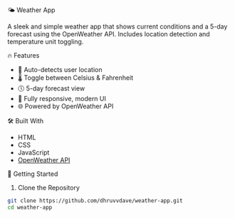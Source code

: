 🌤️ Weather App

A sleek and simple weather app that shows current conditions and a 5-day forecast using the OpenWeather API. Includes location detection and temperature unit toggling.

🔥 Features
- 📍 Auto-detects user location
- 🌡️ Toggle between Celsius & Fahrenheit
- 🕔 5-day forecast view
- 📱 Fully responsive, modern UI
- 🌐 Powered by OpenWeather API

🛠️ Built With
- HTML
- CSS
- JavaScript
- [OpenWeather API](https://openweathermap.org/api)

🚀 Getting Started

1. Clone the Repository
```bash
git clone https://github.com/dhruvvdave/weather-app.git
cd weather-app
